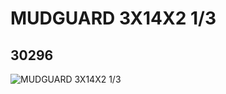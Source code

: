 # MUDGUARD 3X14X2 1/3
## 30296
![MUDGUARD 3X14X2 1/3](https://lc-www-live-s.legocdn.com/media/bricks/5/2/4262637.jpg)